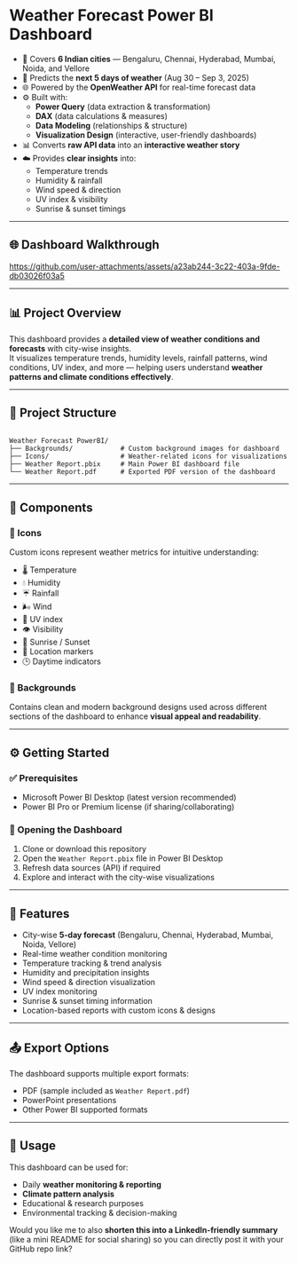 # Weather Forecast Power BI Dashboard  

- 📍 Covers **6 Indian cities** — Bengaluru, Chennai, Hyderabad, Mumbai, Noida, and Vellore  
- 📅 Predicts the **next 5 days of weather** (Aug 30 – Sep 3, 2025)  
- 🌐 Powered by the **OpenWeather API** for real-time forecast data  
- ⚙️ Built with:  
  - **Power Query** (data extraction & transformation)  
  - **DAX** (data calculations & measures)  
  - **Data Modeling** (relationships & structure)  
  - **Visualization Design** (interactive, user-friendly dashboards)  
- 📊 Converts **raw API data** into an **interactive weather story**  
- ☁️ Provides **clear insights** into:  
  - Temperature trends  
  - Humidity & rainfall  
  - Wind speed & direction  
  - UV index & visibility  
  - Sunrise & sunset timings  
 

---

## 🌐 Dashboard Walkthrough
https://github.com/user-attachments/assets/a23ab244-3c22-403a-9fde-db03026f03a5

---

## 📊 Project Overview

This dashboard provides a **detailed view of weather conditions and forecasts** with city-wise insights.  
It visualizes temperature trends, humidity levels, rainfall patterns, wind conditions, UV index, and more — helping users understand **weather patterns and climate conditions effectively**.

---

## 📂 Project Structure

```

Weather Forecast PowerBI/
├── Backgrounds/            # Custom background images for dashboard
├── Icons/                  # Weather-related icons for visualizations
├── Weather Report.pbix     # Main Power BI dashboard file
└── Weather Report.pdf      # Exported PDF version of the dashboard

```

---

## 🎨 Components

### 🔹 Icons  
Custom icons represent weather metrics for intuitive understanding:
- 🌡️ Temperature  
- 💧 Humidity  
- ☔ Rainfall  
- 🌬️ Wind  
- 🔆 UV index  
- 👁️ Visibility  
- 🌅 Sunrise / Sunset  
- 📍 Location markers  
- 🕒 Daytime indicators  

### 🔹 Backgrounds  
Contains clean and modern background designs used across different sections of the dashboard to enhance **visual appeal and readability**.  

---

## ⚙️ Getting Started

### ✅ Prerequisites
- Microsoft Power BI Desktop (latest version recommended)  
- Power BI Pro or Premium license (if sharing/collaborating)  

### 🚀 Opening the Dashboard
1. Clone or download this repository  
2. Open the `Weather Report.pbix` file in Power BI Desktop  
3. Refresh data sources (API) if required  
4. Explore and interact with the city-wise visualizations  

---

## 🌟 Features

- City-wise **5-day forecast** (Bengaluru, Chennai, Hyderabad, Mumbai, Noida, Vellore)  
- Real-time weather condition monitoring  
- Temperature tracking & trend analysis  
- Humidity and precipitation insights  
- Wind speed & direction visualization  
- UV index monitoring  
- Sunrise & sunset timing information  
- Location-based reports with custom icons & designs  

---

## 📤 Export Options  

The dashboard supports multiple export formats:  
- PDF (sample included as `Weather Report.pdf`)  
- PowerPoint presentations  
- Other Power BI supported formats  

---

## 📌 Usage

This dashboard can be used for:  
- Daily **weather monitoring & reporting**  
- **Climate pattern analysis**  
- Educational & research purposes  
- Environmental tracking & decision-making  


Would you like me to also **shorten this into a LinkedIn-friendly summary** (like a mini README for social sharing) so you can directly post it with your GitHub repo link?
